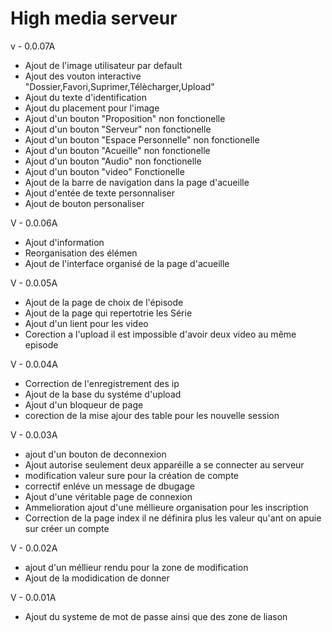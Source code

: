 # High media serveur

v - 0.0.07A

- Ajout de l'image utilisateur par default
- Ajout des vouton interactive "Dossier,Favori,Suprimer,Télècharger,Upload"
- Ajout du texte d'identification
- Ajout du placement pour l'image
- Ajout d'un bouton "Proposition"	non fonctionelle
- Ajout d'un bouton "Serveur"	non fonctionelle
- Ajout d'un bouton "Espace Personnelle"	non fonctionelle
- Ajout d'un bouton "Acueille"	non fonctionelle
- Ajout d'un bouton "Audio"	non fonctionelle
- Ajout d'un bouton "video"	Fonctionelle
- Ajout de la barre de navigation dans la page d'acueille
- Ajout d'entée de texte personnaliser
- Ajout de bouton personaliser

V - 0.0.06A

- Ajout d'information
- Reorganisation des élémen
- Ajout de l'interface organisé de la page d'acueille

V - 0.0.05A

- Ajout de la page de choix de l'épisode
- Ajout de la page qui repertotrie les Série
- Ajout d'un lient pour les video
- Corection a l'upload il est impossible d'avoir deux video au même episode


V - 0.0.04A

- Correction de l'enregistrement des ip
- Ajout de la base du systéme d'upload
- Ajout d'un bloqueur de page
- corection de la mise ajour des table pour les nouvelle session

V - 0.0.03A

- ajout d'un bouton de deconnexion
- Ajout autorise seulement deux apparéille a se connecter au serveur
- modification valeur sure pour la création de compte
- correctif enléve un message de dbugage
- Ajout d'une véritable page de connexion
- Ammelioration ajout d'une méllieure organisation pour les inscription
- Correction de la page index il ne définira plus les valeur qu'ant on apuie sur créer un compte

V - 0.0.02A

- ajout d'un méllieur rendu pour la zone de modification
- Ajout de la modidication de donner

V - 0.0.01A

- Ajout du systeme de mot de passe ainsi que des zone de liason